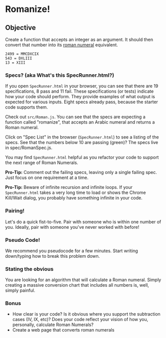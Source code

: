 <!--9:05 10 minutes -->

# Romanize!

## Objective
Create a function that accepts an integer as an argument. It should then convert that number into its [roman numeral](https://en.wikipedia.org/wiki/Roman_numerals) equivalent.

```
2499 = MMCDXCIX
543 = DXLIII
13 = XIII
```

### Specs? (aka What's this SpecRunner.html?)

If you open `SpecRunner.html` in your browser, you can see that there are 19 specifications, 8 pass and 11 fail.  These specifications (or tests) indicate how your code should perform.  They provide examples of what output is expected for various inputs. Eight specs already pass, because the starter code supports them.

Check out `src/Roman.js`.  You can see that the specs are expecting a function called "romanize", that accepts an Arabic numeral and returns a Roman numeral.

Click on "Spec List" in the browser (`SpecRunner.html`) to see a listing of the specs. See that the numbers below 10 are passing (green)?  The specs live in spec/RomanSpec.js.

You may find `SpecRunner.html` helpful as you refactor your code to support the next range of Roman Numerals.

**Pro-Tip:** Comment out the failing specs, leaving only a single failing spec.  Just focus on one requirement at a time.

**Pro-Tip:** Beware of infinite recursion and infinite loops.  If your `SpecRunner.html` takes a very long time to load or shows the Chrome Kill/Wait dialog, you probably have something infinite in your code.

### Pairing!

Let's do a quick fist-to-five.  Pair with someone who is within one number of you.  Ideally, pair with someone you've never worked with before!

<!--Actually 9:09 yay (started at 9:01)! -->

<!--9:15 5 minutes -->

### Pseudo Code!

We recommend you pseudocode for a few minutes. Start writing down/typing how to break this problem down.

### Stating the obvious

You are looking for an algorithm that will calculate a Roman numeral.  Simply creating a massive conversion chart that includes all numbers is, well, simply painful.

<!--9:20 20 minutes Code out solution -->

### Bonus

- How clear is your code?  Is it obvious where you support the subtraction cases (IV, IX, etc)?  Does your code reflect your vision of how you, personally, calculate Roman Numerals?
- Create a web page that converts roman numerals
